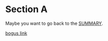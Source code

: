 # Section A

Maybe you want to go back to the <a href="<%= require('./SUMMARY.md') %>">SUMMARY</a>.

[bogus link](<%= 1+1 %>)
